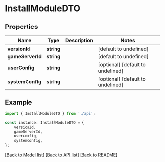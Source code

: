# InstallModuleDTO


## Properties

Name | Type | Description | Notes
------------ | ------------- | ------------- | -------------
**versionId** | **string** |  | [default to undefined]
**gameServerId** | **string** |  | [default to undefined]
**userConfig** | **string** |  | [optional] [default to undefined]
**systemConfig** | **string** |  | [optional] [default to undefined]

## Example

```typescript
import { InstallModuleDTO } from './api';

const instance: InstallModuleDTO = {
    versionId,
    gameServerId,
    userConfig,
    systemConfig,
};
```

[[Back to Model list]](../README.md#documentation-for-models) [[Back to API list]](../README.md#documentation-for-api-endpoints) [[Back to README]](../README.md)
